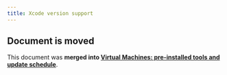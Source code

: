 ```yaml
---
title: Xcode version support
---
```


## Document is moved

This document was **merged into [Virtual Machines: pre-installed tools and update schedule](/docs/virtual-machine-updates.html)**.

